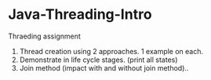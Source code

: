 # Java-Threading-Intro
Thraeding assignment

1. Thread creation using 2 approaches. 1 example on each. 
2. Demonstrate in life cycle stages. (print all states) 
3. Join method (impact with and without join method)..

